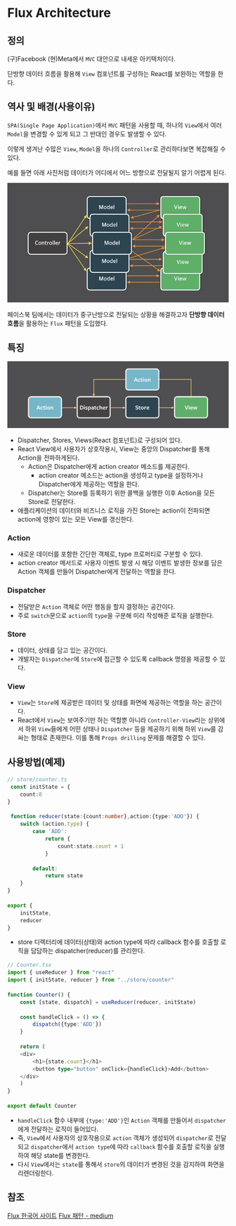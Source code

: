 # Flux Architecture

## 정의

(구)Facebook (현)Meta에서 `MVC` 대안으로 내세운 아키텍처이다.

단방향 데이터 흐름을 활용해 `View` 컴포넌트를 구성하는 React를 보완하는 역할을 한다.

## 역사 및 배경(사용이유)

`SPA(Single Page Application)`에서 `MVC` 패턴을 사용할 때, 하나의 `View`에서 여러 `Model`을 변경할 수 있게 되고 그 반대인 경우도 발생할 수 있다.

이렇게 생겨난 수많은 `View`, `Model`을 하나의 `Controller`로 관리하다보면 복잡해질 수 있다.

예를 들면 아래 사진처럼 데이터가 어디에서 어느 방향으로 전달될지 알기 어렵게 된다.

![MVC 문제점](/img/mvc%20problem.webp)

페이스북 팀에서는 데이터가 중구난방으로 전달되는 상황을 해결하고자 **단방향 데이터 흐름**을 활용하는 `Flux` 패턴을 도입했다.

## 특징

![Flux 패턴](/img/flux.png)

- Dispatcher, Stores, Views(React 컴포넌트)로 구성되어 있다.
- React View에서 사용자가 상호작용시, View는 중앙의 Dispatcher를 통해 Action을 전파하게된다.
	- Action은 Dispatcher에게 action creator 메소드를 제공한다.
		- action creator 메소드는 action을 생성하고 type을 설정하거나 Dispatcher에게 제공하는 역할을 한다.
	- Dispatcher는 Store를 등록하기 위한 콜백을 실행한 이후 Action을 모든 Store로 전달한다.
- 애플리케이션의 데이터와 비즈니스 로직을 가진 Store는 action이 전파되면 action에 영향이 있는 모든 View를 갱신한다.

### Action

- 새로운 데이터를 포함한 간단한 객체로, type 프로퍼티로 구분할 수 있다.
- action creator 메서드로 사용자 이벤트 발생 시 해당 이벤트 발생한 정보를 담은 Action 객체를 만들어 Dispatcher에게 전달하는 역할을 한다.

### Dispatcher

- 전달받은 `Action` 객체로 어떤 행동을 할지 결정하는 공간이다.
- 주로 `switch`문으로 `action`의 `type`을 구분해 미리 작성해준 로직을 실행한다.

### Store

- 데이터, 상태를 담고 있는 공간이다.
- 개발자는 `Dispatcher`에 `Store`에 접근할 수 있도록 callback 명령을 제공할 수 있다.

### View

- `View`는 `Store`에 제공받은 데이터 및 상태를 화면에 제공하는 역할을 하는 공간이다.
- React에서 `View`는 보여주기만 하는 역할뿐 아니라 `Controller-View`라는 상위에서 하위 `View`들에게 어떤 상태나 `Dispatcher` 등을 제공하기 위해 하위 `View`를 감싸는 형태로 존재한다. 이를 통해 `Props drilling` 문제를 해결할 수 있다.

## 사용방법(예제)

```ts
// store/counter.ts
 const initState = {
	count:0
}

 function reducer(state:{count:number},action:{type:'ADD'}) {
	switch (action.type) {
		case 'ADD':
			return {
				count:state.count + 1
			}

		default:
			return state
	}
}

export {
	initState,
	reducer
}
```

- store 디렉터리에 데이터(상태)와 action type에 따라 callback 함수를 호출할 로직을 담담하는 dispatcher(reducer)를 관리한다.

```ts
// Counter.tsx
import { useReducer } from "react"
import { initState, reducer } from "../store/counter"

function Counter() {
	const [state, dispatch] = useReducer(reducer, initState)

	const handleClick = () => {
		dispatch({type:'ADD'})
	}

	return (
	<div>
		<h1>{state.count}</h1>
		<button type="button" onClick={handleClick}>Add</button>
	</div>
	)
}

export default Counter
```

- `handleClick` 함수 내부에 `{type:'ADD'}`인 `Action` 객체를 만들어서 `dispatcher`에게 전달하는 로직이 들어있다.
- 즉, `View`에서 사용자의 상호작용으로 `action` 객체가 생성되어 `dispatcher`로 전달되고 `dispatcher`에서 `action type`에 따라 `callback` 함수를 호출할 로직을 실행하여 해당 state를 변경한다.
- 다시 `View`에서는 `state`를 통해서 `store`의 데이터가 변경된 것을 감지하여 화면을 리렌더링한다.

## 참조

[Flux 한국어 사이트](https://haruair.github.io/flux/docs/overview.html)
[Flux 패턴 - medium](https://medium.com/hcleedev/web-react-flux-%ED%8C%A8%ED%84%B4-88d6caa13b5b)